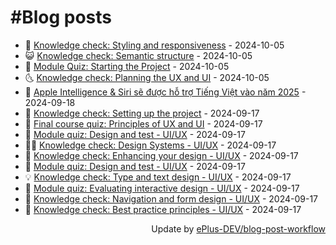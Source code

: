 # #Blog posts
<!-- BLOG-POST-LIST:START -->
- 🧰 [Knowledge check: Styling and responsiveness](https://eplus.dev/knowledge-check-styling-and-responsiveness) - 2024-10-05
- 😺 [Knowledge check: Semantic structure](https://eplus.dev/knowledge-check-semantic-structure) - 2024-10-05
- 🗽 [Module Quiz: Starting the Project](https://eplus.dev/module-quiz-starting-the-project) - 2024-10-05
- 🌜 [Knowledge check: Planning the UX and UI](https://eplus.dev/knowledge-check-planning-the-ux-and-ui) - 2024-10-05
- 📝 [Apple Intelligence &amp; Siri sẽ được hỗ trợ Tiếng Việt vào năm 2025](https://eplus.dev/apple-intelligence-siri-se-duoc-ho-tro-tieng-viet-vao-nam-2025) - 2024-09-18
- 🚀 [Knowledge check: Setting up the project](https://eplus.dev/knowledge-check-setting-up-the-project) - 2024-09-17
- 💼 [Final course quiz: Principles of UX and UI](https://eplus.dev/final-course-quiz-principles-of-ux-and-ui) - 2024-09-17
- 🦣 [Module quiz: Design and test - UI/UX](https://eplus.dev/module-quiz-design-and-test-uiux-1) - 2024-09-17
- 👨‍🏫 [Knowledge check: Design Systems - UI/UX](https://eplus.dev/knowledge-check-design-systems-uiux) - 2024-09-17
- 🔭 [Knowledge check: Enhancing your design - UI/UX](https://eplus.dev/knowledge-check-enhancing-your-design-uiux) - 2024-09-17
- 🤡 [Module quiz: Design and test - UI/UX](https://eplus.dev/module-quiz-design-and-test-uiux) - 2024-09-17
- 💡 [Knowledge check: Type and text design - UI/UX](https://eplus.dev/knowledge-check-type-and-text-design-uiux) - 2024-09-17
- 🦣 [Module quiz: Evaluating interactive design - UI/UX](https://eplus.dev/module-quiz-evaluating-interactive-design-uiux) - 2024-09-17
- 💪 [Knowledge check: Navigation and form design - UI/UX](https://eplus.dev/knowledge-check-navigation-and-form-design-uiux) - 2024-09-17
- 🤡 [Knowledge check: Best practice principles - UI/UX](https://eplus.dev/knowledge-check-best-practice-principles-uiux) - 2024-09-17<!-- BLOG-POST-LIST:END -->
<div align="right">
  Update by <a target="_blank"
    href="https://github.com/ePlus-DEV/blog-post-workflow">ePlus-DEV/blog-post-workflow</a>
</div>
